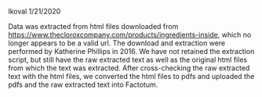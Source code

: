 lkoval
1/21/2020

Data was extracted from html files downloaded from https://www.thecloroxcompany.com/products/ingredients-inside, which no longer appears to be a valid url. The download and extraction were performed by Katherine Phillips in 2016. We have not retained the extraction script, but still have the raw extracted text as well as the original html files from which the text was extracted. After cross-checking the raw extracted text with the html files, we converted the html files to pdfs and uploaded the pdfs and the raw extracted text into Factotum.
